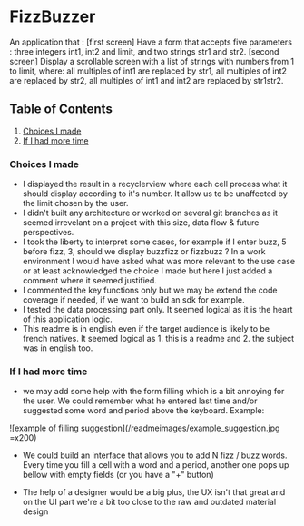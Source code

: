 # FizzBuzzer
An application that :
[first screen] Have a form that accepts five parameters : three integers int1, int2 and limit, and two strings str1 and str2.
[second screen] Display a scrollable screen with a list of strings with numbers from 1 to limit, where: all multiples of int1 are replaced by
str1, all multiples of int2 are replaced by str2, all multiples of int1 and int2 are replaced by str1str2.

## Table of Contents
1. [Choices I made](#choices-i-made)
2. [If I had more time](#if-i-had-more-time)




### Choices I made
* I displayed the result in a recyclerview where each cell process what it should display according to it's number. It allow us to be unaffected by the limit chosen by the user.
* I didn't built any architecture or worked on several git branches as it seemed irrevelant on a project with this size, data flow & future perspectives.
* I took the liberty to interpret some cases, for example if I enter buzz, 5 before fizz, 3, should we display buzzfizz or fizzbuzz ? In a work environment I would have asked what was more relevant to the use case or at least acknowledged the choice I made but here I just added a comment where it seemed justified.
* I commented the key functions only but we may be extend the code coverage if needed, if we want to build an sdk for example.
* I tested the data processing part only. It seemed logical as it is the heart of this application logic.
* This readme is in english even if the target audience is likely to be french natives. It seemed logical as 1. this is a readme and 2. the subject was in english too.


### If I had more time
* we may add some help with the form filling which is a bit annoying for the user.
We could remember what he entered last time and/or suggested some word and period above the keyboard.
Example:

![example of filling suggestion](/readmeimages/example_suggestion.jpg =x200)

* We could build an interface that allows you to add N fizz / buzz words.
Every time you fill a cell with a word and a period, another one pops up bellow with empty fields (or you have a "+" button)

* The help of a designer would be a big plus, the UX isn't that great and on the UI part we're a bit too close to the raw and outdated material design
